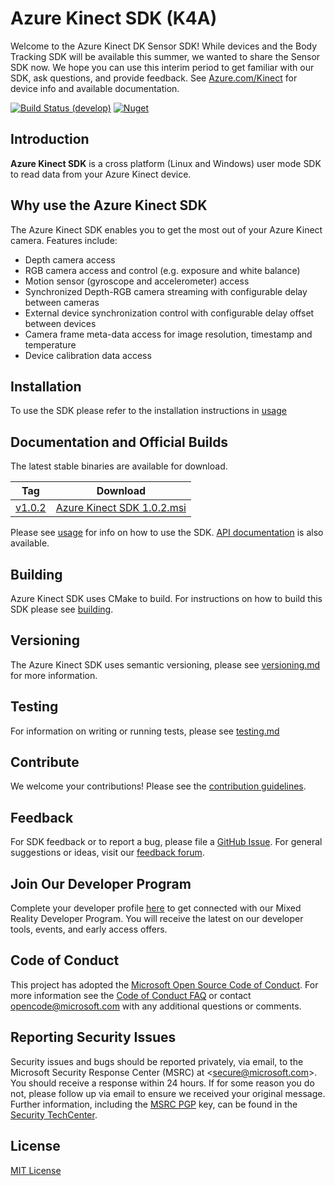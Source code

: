 # Azure Kinect SDK (K4A)

Welcome to the Azure Kinect DK Sensor SDK! While devices and the Body Tracking SDK will be available this
summer, we wanted to share the Sensor SDK now. We hope you can use this interim period to get familiar with
our SDK, ask questions, and provide feedback. See [Azure.com/Kinect](https://Azure.com/kinect) for device
info and available documentation.

[![Build Status
(develop)](https://dev.azure.com/ms/Azure-Kinect-Sensor-SDK/_apis/build/status/Microsoft.Azure-Kinect-Sensor-SDK%20(Public)?branchName=develop)](https://dev.azure.com/ms/Azure-Kinect-Sensor-SDK/_build/latest?definitionId=133&branchName=develop)
[![Nuget](https://img.shields.io/nuget/vpre/Microsoft.Azure.Kinect.Sensor.svg)](https://www.nuget.org/packages/Microsoft.Azure.Kinect.Sensor/)

## Introduction

**Azure Kinect SDK** is a cross platform (Linux and Windows) user mode SDK to read data from your Azure Kinect device.

## Why use the Azure Kinect SDK

The Azure Kinect SDK enables you to get the most out of your Azure Kinect camera. Features include:

* Depth camera access
* RGB camera access and control (e.g. exposure and white balance)
* Motion sensor (gyroscope and accelerometer) access
* Synchronized Depth-RGB camera streaming with configurable delay between cameras
* External device synchronization control with configurable delay offset between devices
* Camera frame meta-data access for image resolution, timestamp and temperature
* Device calibration data access

## Installation

To use the SDK please refer to the installation instructions in [usage](docs/usage.md)

## Documentation and Official Builds

The latest stable binaries are available for download.

   Tag   | Download
---------|----------------
  [v1.0.2](https://github.com/Microsoft/Azure-Kinect-Sensor-SDK/releases/tag/v1.0.2) | [Azure Kinect SDK 1.0.2.msi](http://download.microsoft.com/download/B/4/D/B4D26442-DDA5-40C2-9913-3B23AE84A806/Azure%20Kinect%20SDK%201.0.2.msi)

Please see [usage](docs/usage.md) for info on how to use the SDK. [API documentation](https://microsoft.github.io/Azure-Kinect-Sensor-SDK/) is also available.

## Building

Azure Kinect SDK uses CMake to build. For instructions on how to build this SDK please see
[building](docs/building.md).

## Versioning

The Azure Kinect SDK uses semantic versioning, please see [versioning.md](docs/versioning.md) for more information.

## Testing

For information on writing or running tests, please see [testing.md](docs/testing.md)

## Contribute

We welcome your contributions! Please see the [contribution guidelines](CONTRIBUTING.md).

## Feedback

For SDK feedback or to report a bug, please file a [GitHub Issue](https://github.com/Microsoft/Azure-Kinect-Sensor-SDK/issues). For general suggestions or ideas, visit our [feedback forum](https://aka.ms/azurekinectfeedback).

## Join Our Developer Program

Complete your developer profile [here](https://aka.ms/iwantmr) to get connected with our Mixed Reality Developer Program. You will receive the latest on our developer tools, events, and early access offers.

## Code of Conduct

This project has adopted the [Microsoft Open Source Code of Conduct](https://opensource.microsoft.com/codeofconduct/).
For more information see the [Code of Conduct FAQ](https://opensource.microsoft.com/codeofconduct/faq/)
or contact [opencode@microsoft.com](mailto:opencode@microsoft.com) with any additional questions or comments.

## Reporting Security Issues
Security issues and bugs should be reported privately, via email, to the
Microsoft Security Response Center (MSRC) at <[secure@microsoft.com](mailto:secure@microsoft.com)>.
You should receive a response within 24 hours. If for some reason you do not, please follow up via
email to ensure we received your original message. Further information, including the
[MSRC PGP](https://technet.microsoft.com/en-us/security/dn606155) key, can be found in the
[Security TechCenter](https://technet.microsoft.com/en-us/security/default).

## License

[MIT License](LICENSE)

